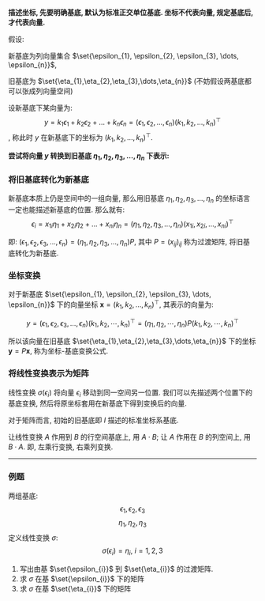 **描述坐标, 先要明确基底, 默认为标准正交单位基底. 坐标不代表向量, 规定基底后, 才代表向量.**

假设:

新基底为列向量集合 $\set{\epsilon_{1}, \epsilon_{2}, \epsilon_{3}, \dots, \epsilon_{n}}$, 

旧基底为 $\set{\eta_{1},\eta_{2},\eta_{3},\dots,\eta_{n}}$ (不妨假设两基底都可以张成列向量空间)

设新基底下某向量为: $$y=k_{1}\epsilon_{1}+k_{2}\epsilon_{2}+\dots+k_{n}\epsilon_{n}=(\epsilon_{1},\epsilon_{2},\dots,\epsilon_{n})(k_{1},k_{2},\dots,k_{n})^{\top}$$, 称此时 $y$ 在新基底下的坐标为 $(k_{1},k_{2},\dots ,k_{n})^{\top}$.

**尝试将向量 $y$ 转换到旧基底 $\eta_{1},\eta_{2},\eta_{3},\dots,\eta_{n}$ 下表示:**

### 将旧基底转化为新基底

新基底本质上仍是空间中的一组向量, 那么用旧基底 $\eta_{1},\eta_{2},\eta_{3},\dots,\eta_{n}$ 的坐标语言一定也能描述新基底的位置. 那么就有:
$$\epsilon_{i}=x_{1i}\eta_{1}+x_{2i}\eta_{2}+...+x_{ni}\eta_{n}=(\eta_{1},\eta_{2},\eta_{3},\dots,\eta_{n})(x_{1i}, x_{2i},\dots, x_{ni})^{\top}$$

即: $(\epsilon_{1}, \epsilon_{2}, \epsilon_{3}, \dots, \epsilon_{n})=(\eta_{1},\eta_{2},\eta_{3},\dots,\eta_{n}){P}$, 其中 $P=(x_{ij})_{ij}$ 称为过渡矩阵, 将旧基底转化为新基底. 

### 坐标变换

对于新基底 $\set{\epsilon_{1}, \epsilon_{2}, \epsilon_{3}, \dots, \epsilon_{n}}$ 下的向量坐标 $\mathbf{x}=(k_{1},k_{2},\dots ,k_{n})^{\top}$, 其表示的向量为: 

$$y=(\epsilon_{1}, \epsilon_{2}, \epsilon_{3}, \dots, \epsilon_{n})(k_{1},k_{2},\cdots,k_{n})^{\top}=(\eta_{1}, \eta_{2},\cdots, \eta_{n})P(k_{1},k_{2},\cdots,k_{n})^{\top}$$

所以该向量在旧基底 $\set{\eta_{1},\eta_{2},\eta_{3},\dots,\eta_{n}}$ 下的坐标 $\mathbf{y}=P\mathbf{x}$, 称为坐标-基底变换公式.

### 将线性变换表示为矩阵

线性变换 $\sigma(\epsilon_{i})$ 将向量 $\epsilon_{i}$ 移动到同一空间另一位置. 我们可以先描述两个位置下的基底变换, 然后将原坐标套用在新基底下得到变换后的向量.

对于矩阵而言, 初始的旧基底即 $I$ 描述的标准坐标系基底.

让线性变换 $A$ 作用到 $B$ 的行空间基底上, 用 $A\cdot B$; 让 $A$ 作用在 $B$ 的列空间上, 用 $B\cdot A$. 即, 左乘行变换, 右乘列变换.

***

### 例题

两组基底: $$\epsilon_{1},\epsilon_{2},\epsilon_{3}$$ $$\eta_{1},\eta_{2},\eta_{3} $$ 定义线性变换 $\sigma$: $$\sigma(\epsilon_{i})=\eta_{i},\ i=1,2,3$$

1. 写出由基 $\set{\epsilon_{i}}$ 到 $\set{\eta_{i}}$ 的过渡矩阵.
2. 求 $\sigma$ 在基 $\set{\epsilon_{i}}$ 下的矩阵
3. 求 $\sigma$ 在基 $\set{\eta_{i}}$ 下的矩阵